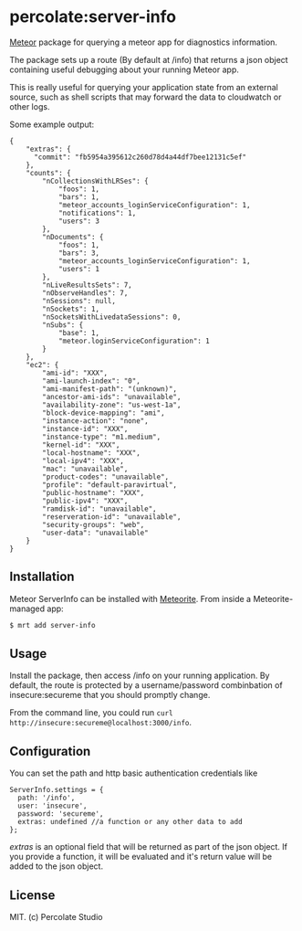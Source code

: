 # percolate:server-info

[Meteor](http://meteor.com) package for querying a meteor app for diagnostics information.

The package sets up a route (By default at /info) that returns a json object containing useful debugging about your running Meteor app.

This is really useful for querying your application state from an external source, such as shell scripts that may forward the data to cloudwatch or other logs.

Some example output:

```
{
    "extras": {
      "commit": "fb5954a395612c260d78d4a44df7bee12131c5ef"
    },
    "counts": {
        "nCollectionsWithLRSes": {
            "foos": 1,
            "bars": 1,
            "meteor_accounts_loginServiceConfiguration": 1,
            "notifications": 1,
            "users": 3
        },
        "nDocuments": {
            "foos": 1,
            "bars": 3,
            "meteor_accounts_loginServiceConfiguration": 1,
            "users": 1
        },
        "nLiveResultsSets": 7,
        "nObserveHandles": 7,
        "nSessions": null,
        "nSockets": 1,
        "nSocketsWithLivedataSessions": 0,
        "nSubs": {
            "base": 1,
            "meteor.loginServiceConfiguration": 1
        }
    },
    "ec2": {
        "ami-id": "XXX",
        "ami-launch-index": "0",
        "ami-manifest-path": "(unknown)",
        "ancestor-ami-ids": "unavailable",
        "availability-zone": "us-west-1a",
        "block-device-mapping": "ami",
        "instance-action": "none",
        "instance-id": "XXX",
        "instance-type": "m1.medium",
        "kernel-id": "XXX",
        "local-hostname": "XXX",
        "local-ipv4": "XXX",
        "mac": "unavailable",
        "product-codes": "unavailable",
        "profile": "default-paravirtual",
        "public-hostname": "XXX",
        "public-ipv4": "XXX",
        "ramdisk-id": "unavailable",
        "reserveration-id": "unavailable",
        "security-groups": "web",
        "user-data": "unavailable"
    }
}
```

## Installation

Meteor ServerInfo can be installed with [Meteorite](https://github.com/oortcloud/meteorite/). From inside a Meteorite-managed app:

``` sh
$ mrt add server-info
```

## Usage

Install the package, then access /info on your running application. By default, the route is protected by a username/password combinbation of insecure:secureme that you should promptly change.

From the command line, you could run `curl http://insecure:secureme@localhost:3000/info`.

## Configuration

You can set the path and http basic authentication credentials like

```
ServerInfo.settings = {
  path: '/info',
  user: 'insecure',
  password: 'secureme',
  extras: undefined //a function or any other data to add
};
```

*extras* is an optional field that will be returned as part of the json object. If you provide a function, it will be evaluated and it's return value will be added to the json object.

## License 

MIT. (c) Percolate Studio
